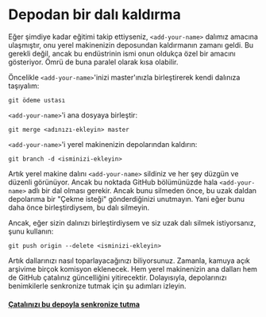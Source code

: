 # Depodan bir dalı kaldırma

Eğer şimdiye kadar eğitimi takip ettiyseniz, `<add-your-name>` dalımız amacına ulaşmıştır, onu yerel makinenizin deposundan kaldırmanın zamanı geldi. Bu gerekli değil, ancak bu endüstrinin ismi onun oldukça özel bir amacını gösteriyor. Ömrü de buna paralel olarak kısa olabilir.

Öncelikle `<add-your-name>`'inizi master'ınızla birleştirerek kendi dalınıza taşıyalım:
```
git ödeme ustası
```

`<add-your-name>`'i ana dosyaya birleştir:
```
git merge <adınızı-ekleyin> master
```

`<add-your-name>`'i yerel makinenizin depolarından kaldırın:
```
git branch -d <isminizi-ekleyin>
```

Artık yerel makine dalını `<add-your-name>` sildiniz ve her şey düzgün ve düzenli görünüyor.
Ancak bu noktada GitHub bölümünüzde hala `<add-your-name>` adlı bir dal olması gerekir. Ancak bunu silmeden önce, bu uzak daldan depolarıma bir "Çekme isteği" gönderdiğinizi unutmayın. Yani eğer bunu daha önce birleştirdiysem, bu dalı silmeyin.

Ancak, eğer sizin dalınızı birleştirdiysem ve siz uzak dalı silmek istiyorsanız, şunu kullanın:
```
git push origin --delete <isminizi-ekleyin>
```

Artık dallarınızı nasıl toparlayacağınızı biliyorsunuz.
Zamanla, kamuya açık arşivime birçok komisyon eklenecek. Hem yerel makinenizin ana dalları hem de GitHub çatalınız güncelliğini yitirecektir. Dolayısıyla, depolarınızı benimkilerle senkronize tutmak için şu adımları izleyin.

#### [Çatalınızı bu depoyla senkronize tutma](keeping-your-fork-synced-with-this-repository.md)
